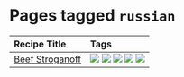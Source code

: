 # Pages tagged `russian`

|Recipe Title|Tags
|:---|:---|
|[Beef Stroganoff](../recipes/beefstroganoff.md)|[![](https://img.shields.io/badge/tag-beef-13fda6)](../tags/beef.md) [![](https://img.shields.io/badge/tag-dairy-1754e4)](../tags/dairy.md) [![](https://img.shields.io/badge/tag-dinner-9fef19)](../tags/dinner.md) [![](https://img.shields.io/badge/tag-russian-bb15fd)](../tags/russian.md) [![](https://img.shields.io/badge/tag-stovetop-32613c)](../tags/stovetop.md)|